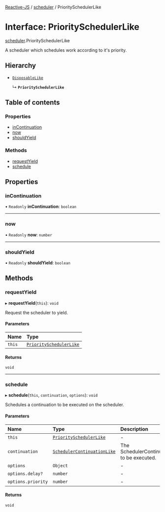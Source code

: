 [Reactive-JS](../README.md) / [scheduler](../modules/scheduler.md) / PrioritySchedulerLike

# Interface: PrioritySchedulerLike

[scheduler](../modules/scheduler.md).PrioritySchedulerLike

A scheduler which schedules work according to it's priority.

## Hierarchy

- [`DisposableLike`](disposable.DisposableLike.md)

  ↳ **`PrioritySchedulerLike`**

## Table of contents

### Properties

- [inContinuation](scheduler.PrioritySchedulerLike.md#incontinuation)
- [now](scheduler.PrioritySchedulerLike.md#now)
- [shouldYield](scheduler.PrioritySchedulerLike.md#shouldyield)

### Methods

- [requestYield](scheduler.PrioritySchedulerLike.md#requestyield)
- [schedule](scheduler.PrioritySchedulerLike.md#schedule)

## Properties

### inContinuation

• `Readonly` **inContinuation**: `boolean`

___

### now

• `Readonly` **now**: `number`

___

### shouldYield

• `Readonly` **shouldYield**: `boolean`

## Methods

### requestYield

▸ **requestYield**(`this`): `void`

Request the scheduler to yield.

#### Parameters

| Name | Type |
| :------ | :------ |
| `this` | [`PrioritySchedulerLike`](scheduler.PrioritySchedulerLike.md) |

#### Returns

`void`

___

### schedule

▸ **schedule**(`this`, `continuation`, `options`): `void`

Schedules a continuation to be executed on the scheduler.

#### Parameters

| Name | Type | Description |
| :------ | :------ | :------ |
| `this` | [`PrioritySchedulerLike`](scheduler.PrioritySchedulerLike.md) | - |
| `continuation` | [`SchedulerContinuationLike`](scheduler.SchedulerContinuationLike.md) | The SchedulerContinuation to be executed. |
| `options` | `Object` | - |
| `options.delay?` | `number` | - |
| `options.priority` | `number` | - |

#### Returns

`void`

